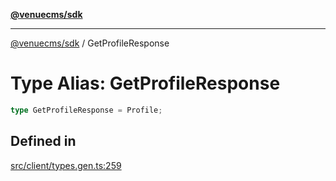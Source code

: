 [**@venuecms/sdk**](../README.md)

***

[@venuecms/sdk](../README.md) / GetProfileResponse

# Type Alias: GetProfileResponse

```ts
type GetProfileResponse = Profile;
```

## Defined in

[src/client/types.gen.ts:259](https://github.com/venuecms/sdk/blob/823b04c9ee84b4d1baaafd2d6fb4c862f759e4e8/src/client/types.gen.ts#L259)
